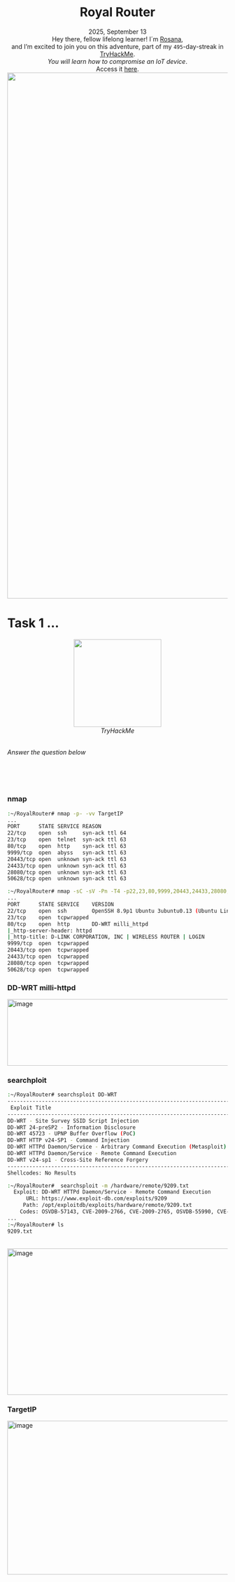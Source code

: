 <h1 align="center">Royal Router</h1>
<p align="center"><img width="80px" src="   "><br>
2025, September 13<br> Hey there, fellow lifelong learner! I´m <a href="https://www.linkedin.com/in/rosanafssantos/">Rosana</a>,<br>
and I’m excited to join you on this adventure, part of my <code>495</code>-day-streak in<a href="https://tryhackme.com"> TryHackMe</a>.<br>
<em>You will learn how to compromise an IoT device</em>.<br>
Access it <a href="https://tryhackme.com/room/hfb1royalrouter">here</a>.<br>
<img width="1200px" src=""></p>

<h1>Task 1 ...</h1>


<h6 align="center"><img width="200px" src=""><br>TryHackMe</h6>

<p><em>Answer the question below</em></p>
<br>

<br>


<br>

<h3>nmap</h3>

```bash
:~/RoyalRouter# nmap -p- -vv TargetIP
...
PORT      STATE SERVICE REASON
22/tcp    open  ssh     syn-ack ttl 64
23/tcp    open  telnet  syn-ack ttl 63
80/tcp    open  http    syn-ack ttl 63
9999/tcp  open  abyss   syn-ack ttl 63
20443/tcp open  unknown syn-ack ttl 63
24433/tcp open  unknown syn-ack ttl 63
28080/tcp open  unknown syn-ack ttl 63
50628/tcp open  unknown syn-ack ttl 63
```

```bash
:~/RoyalRouter# nmap -sC -sV -Pn -T4 -p22,23,80,9999,20443,24433,28080,50628 TargetIP
...
PORT      STATE SERVICE    VERSION
22/tcp    open  ssh        OpenSSH 8.9p1 Ubuntu 3ubuntu0.13 (Ubuntu Linux; protocol 2.0)
23/tcp    open  tcpwrapped
80/tcp    open  http       DD-WRT milli_httpd
|_http-server-header: httpd
|_http-title: D-LINK CORPORATION, INC | WIRELESS ROUTER | LOGIN
9999/tcp  open  tcpwrapped
20443/tcp open  tcpwrapped
24433/tcp open  tcpwrapped
28080/tcp open  tcpwrapped
50628/tcp open  tcpwrapped
```

<h3>DD-WRT milli-httpd</h3>

<img width="660" height="152" alt="image" src="https://github.com/user-attachments/assets/3ea97c48-a543-4b93-a1e8-3ac45e8faa46" />


<h3>searchploit</h3>

```bash
:~/RoyalRouter# searchsploit DD-WRT
------------------------------------------------------------------------------------------------------------- ---------------------------------
 Exploit Title                                                                                               |  Path
------------------------------------------------------------------------------------------------------------- ---------------------------------
DD-WRT - Site Survey SSID Script Injection                                                                   | multiple/remote/32189.py
DD-WRT 24-preSP2 - Information Disclosure                                                                    | hardware/remote/15842.txt
DD-WRT 45723 - UPNP Buffer Overflow (PoC)                                                                    | hardware/dos/49730.py
DD-WRT HTTP v24-SP1 - Command Injection                                                                      | linux/remote/10030.rb
DD-WRT HTTPd Daemon/Service - Arbitrary Command Execution (Metasploit)                                       | cgi/webapps/16856.rb
DD-WRT HTTPd Daemon/Service - Remote Command Execution                                                       | hardware/remote/9209.txt
DD-WRT v24-sp1 - Cross-Site Reference Forgery                                                                | hardware/remote/7389.html
------------------------------------------------------------------------------------------------------------- ---------------------------------
Shellcodes: No Results
```

```bash
:~/RoyalRouter#  searchsploit -m /hardware/remote/9209.txt
  Exploit: DD-WRT HTTPd Daemon/Service - Remote Command Execution
      URL: https://www.exploit-db.com/exploits/9209
     Path: /opt/exploitdb/exploits/hardware/remote/9209.txt
    Codes: OSVDB-57143, CVE-2009-2766, CVE-2009-2765, OSVDB-55990, CVE-2008-6975, OSVDB-55636, CVE-2008-6974
...
:~/RoyalRouter# ls
9209.txt
```

<br>

<img width="976" height="334" alt="image" src="https://github.com/user-attachments/assets/c7d95861-803f-4432-859e-a27e9dca2f99" />


<H3>TargetIP</H3>

<img width="1074" height="351" alt="image" src="https://github.com/user-attachments/assets/83d28eaa-ae14-4826-af9c-d246f85e8971" />



```bash

```


